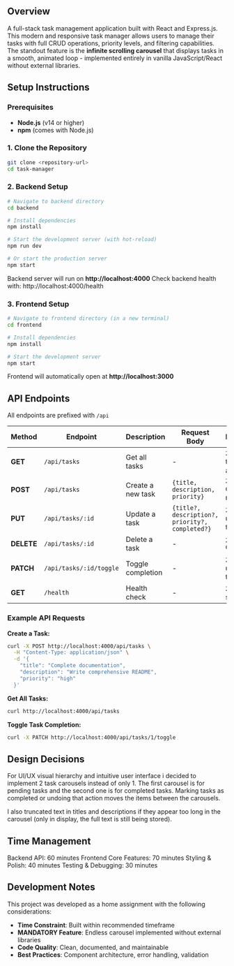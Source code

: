 ## Overview
A full-stack task management application built with React and Express.js.
This modern and responsive task manager allows users to manage their tasks with full CRUD operations, priority levels, and filtering capabilities. The standout feature is the **infinite scrolling carousel** that displays tasks in a smooth, animated loop - implemented entirely in vanilla JavaScript/React without external libraries.

## Setup Instructions

### Prerequisites
- **Node.js** (v14 or higher)
- **npm** (comes with Node.js)

### 1. Clone the Repository
```bash
git clone <repository-url>
cd task-manager
```

### 2. Backend Setup
```bash
# Navigate to backend directory
cd backend

# Install dependencies
npm install

# Start the development server (with hot-reload)
npm run dev

# Or start the production server
npm start
```
Backend server will run on **http://localhost:4000**
Check backend health with: http://localhost:4000/health

### 3. Frontend Setup
```bash
# Navigate to frontend directory (in a new terminal)
cd frontend

# Install dependencies
npm install

# Start the development server
npm start
```
Frontend will automatically open at **http://localhost:3000**


## API Endpoints

All endpoints are prefixed with `/api`

| Method | Endpoint | Description | Request Body | Response |
|--------|----------|-------------|--------------|----------|
| **GET** | `/api/tasks` | Get all tasks | - | `200 OK` + tasks array |
| **POST** | `/api/tasks` | Create a new task | `{title, description, priority}` | `201 Created` + new task |
| **PUT** | `/api/tasks/:id` | Update a task | `{title?, description?, priority?, completed?}` | `200 OK` + updated task |
| **DELETE** | `/api/tasks/:id` | Delete a task | - | `204 No Content` |
| **PATCH** | `/api/tasks/:id/toggle` | Toggle completion | - | `200 OK` + updated task |
| **GET** | `/health` | Health check | - | `200 OK` + status |

### Example API Requests

**Create a Task:**
```bash
curl -X POST http://localhost:4000/api/tasks \
  -H "Content-Type: application/json" \
  -d '{
    "title": "Complete documentation",
    "description": "Write comprehensive README",
    "priority": "high"
  }'
```

**Get All Tasks:**
```bash
curl http://localhost:4000/api/tasks
```

**Toggle Task Completion:**
```bash
curl -X PATCH http://localhost:4000/api/tasks/1/toggle
```

## Design Decisions
For UI/UX visual hierarchy and intuitive user interface i decided to implement 2 task carousels instead of only 1.
The first carousel is for pending tasks and the second one is for completed tasks. Marking tasks as completed or undoing that action moves the items between the carousels.

I also truncated text in titles and descriptions if they appear too long in the carousel (only in display, the full text is still being stored).

## Time Management 
Backend API: 60 minutes
Frontend Core Features: 70 minutes
Styling & Polish: 40 minutes
Testing & Debugging: 30 minutes

## Development Notes

This project was developed as a home assignment with the following considerations:
- **Time Constraint**: Built within recommended timeframe
- **MANDATORY Feature**: Endless carousel implemented without external libraries
- **Code Quality**: Clean, documented, and maintainable
- **Best Practices**: Component architecture, error handling, validation


